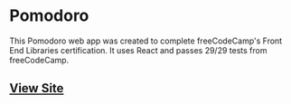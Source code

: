 # Pomodoro

This Pomodoro web app was created to complete freeCodeCamp's Front End Libraries certification. It uses React and passes 29/29 tests from freeCodeCamp.

## [View Site](https://pomodoro-minimalist.netlify.com/)
